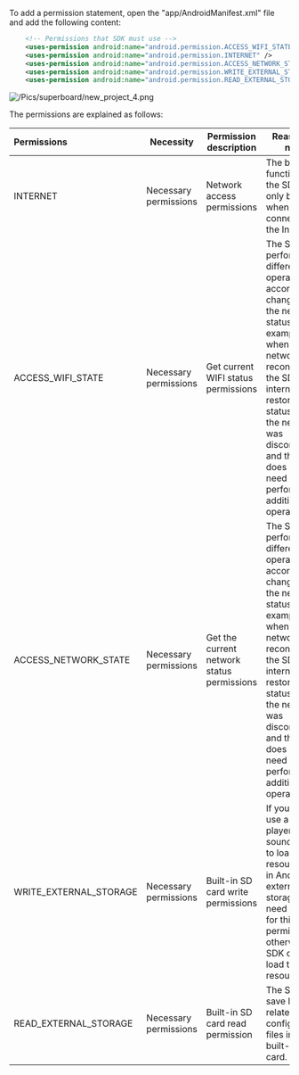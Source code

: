 To add a permission statement, open the "app/AndroidManifest.xml" file and add the following content:
   ```xml
       <!-- Permissions that SDK must use -->
       <uses-permission android:name="android.permission.ACCESS_WIFI_STATE" />
       <uses-permission android:name="android.permission.INTERNET" />
       <uses-permission android:name="android.permission.ACCESS_NETWORK_STATE" />
       <uses-permission android:name="android.permission.WRITE_EXTERNAL_STORAGE" />
       <uses-permission android:name="android.permission.READ_EXTERNAL_STORAGE" />
   ```


![/Pics/superboard/new_project_4.png](//doc.oa.zego.im/Pics/superboard/new_project_4.png)


The permissions are explained as follows:

|     Permissions     |     Necessity               | Permission description            | Reason for need                                                    |
| :------- | ---------------------- | -------------------- | ------------------------------------------------------------ |
| INTERNET |       Necessary permissions       | Network access permissions         | The basic functions of the SDK can only be used when connected to the Internet.                   |
| ACCESS_WIFI_STATE |   Necessary permissions    | Get current WIFI status permissions|The SDK will perform different operations according to changes in the network status. For example, when the network is reconnected, the SDK will internally restore the status when the network was disconnected, and the user does not need to perform additional operations. |
| ACCESS_NETWORK_STATE |  Necessary permissions  | Get the current network status permissions | The SDK will perform different operations according to changes in the network status. For example, when the network is reconnected, the SDK will internally restore the status when the network was disconnected, and the user does not need to perform additional operations. |
| WRITE_EXTERNAL_STORAGE | Necessary permissions | Built-in SD card write permissions      | If you need to use a media player or sound player to load media resource files in Android external storage, you need to apply for this permission, otherwise the SDK cannot load the resources.                |
| READ_EXTERNAL_STORAGE |  Necessary permissions |Built-in SD card read permission      | The SDK will save logs and related configuration files in the built-in SD card.         |







